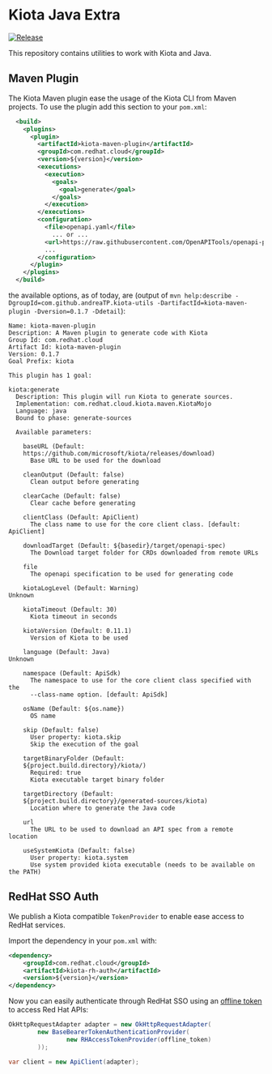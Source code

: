 # Kiota Java Extra

[![Release](https://img.shields.io/github/v/release/redhat-developer/kiota-java-extra)](https://search.maven.org/search?q=g:com.redhat.cloud%20a:kiota-maven-plugin)

This repository contains utilities to work with Kiota and Java.

## Maven Plugin

The Kiota Maven plugin ease the usage of the Kiota CLI from Maven projects.
To use the plugin add this section to your `pom.xml`:

```xml
  <build>
    <plugins>
      <plugin>
        <artifactId>kiota-maven-plugin</artifactId>
        <groupId>com.redhat.cloud</groupId>
        <version>${version}</version>
        <executions>
          <execution>
            <goals>
              <goal>generate</goal>
            </goals>
          </execution>
        </executions>
        <configuration>
          <file>openapi.yaml</file>
            ... or ...
          <url>https://raw.githubusercontent.com/OpenAPITools/openapi-petstore/master/src/main/resources/openapi.yaml</url>
          ...
        </configuration>
      </plugin>
    </plugins>
  </build>
```

the available options, as of today, are (output of `mvn help:describe -DgroupId=com.github.andreaTP.kiota-utils -DartifactId=kiota-maven-plugin -Dversion=0.1.7 -Ddetail`):

```
Name: kiota-maven-plugin
Description: A Maven plugin to generate code with Kiota
Group Id: com.redhat.cloud
Artifact Id: kiota-maven-plugin
Version: 0.1.7
Goal Prefix: kiota

This plugin has 1 goal:

kiota:generate
  Description: This plugin will run Kiota to generate sources.
  Implementation: com.redhat.cloud.kiota.maven.KiotaMojo
  Language: java
  Bound to phase: generate-sources

  Available parameters:

    baseURL (Default:
    https://github.com/microsoft/kiota/releases/download)
      Base URL to be used for the download

    cleanOutput (Default: false)
      Clean output before generating

    clearCache (Default: false)
      Clear cache before generating

    clientClass (Default: ApiClient)
      The class name to use for the core client class. [default: ApiClient]

    downloadTarget (Default: ${basedir}/target/openapi-spec)
      The Download target folder for CRDs downloaded from remote URLs

    file
      The openapi specification to be used for generating code

    kiotaLogLevel (Default: Warning)
Unknown

    kiotaTimeout (Default: 30)
      Kiota timeout in seconds

    kiotaVersion (Default: 0.11.1)
      Version of Kiota to be used

    language (Default: Java)
Unknown

    namespace (Default: ApiSdk)
      The namespace to use for the core client class specified with the
      --class-name option. [default: ApiSdk]

    osName (Default: ${os.name})
      OS name

    skip (Default: false)
      User property: kiota.skip
      Skip the execution of the goal

    targetBinaryFolder (Default:
    ${project.build.directory}/kiota/)
      Required: true
      Kiota executable target binary folder

    targetDirectory (Default:
    ${project.build.directory}/generated-sources/kiota)
      Location where to generate the Java code

    url
      The URL to be used to download an API spec from a remote location

    useSystemKiota (Default: false)
      User property: kiota.system
      Use system provided kiota executable (needs to be available on the PATH)
```

## RedHat SSO Auth

We publish a Kiota compatible `TokenProvider` to enable ease access to RedHat services.

Import the dependency in your `pom.xml` with:

```xml
<dependency>
    <groupId>com.redhat.cloud</groupId>
    <artifactId>kiota-rh-auth</artifactId>
    <version>${version}</version>
</dependency>
```

Now you can easily authenticate through RedHat SSO using an [offline token](https://access.redhat.com/articles/3626371) to access Red Hat APIs:

```java
OkHttpRequestAdapter adapter = new OkHttpRequestAdapter(
        new BaseBearerTokenAuthenticationProvider(
                new RHAccessTokenProvider(offline_token)
        ));

var client = new ApiClient(adapter);
```
